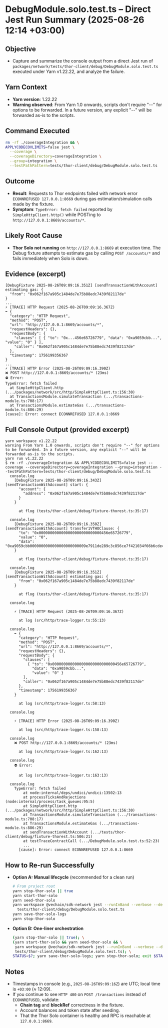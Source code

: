 # DebugModule.solo.test.ts – Direct Jest Run Summary (2025-08-26 12:14 +03:00)

## Objective
- Capture and summarize the console output from a direct Jest run of `packages/network/tests/thor-client/debug/DebugModule.solo.test.ts` executed under Yarn v1.22.22, and analyze the failure.

## Yarn Context
- __Yarn version__: 1.22.22
- __Warning observed__: From Yarn 1.0 onwards, scripts don't require "--" for options to be forwarded. In a future version, any explicit "--" will be forwarded as-is to the scripts.

## Command Executed
```bash
rm -rf ./coverageIntegration && \
APPLYCODECOVLIMITS=false jest \
  --coverage \
  --coverageDirectory=coverageIntegration \
  --group=integration \
  --testPathPattern=tests/thor-client/debug/DebugModule.solo.test.ts
```

## Outcome
- __Result__: Requests to Thor endpoints failed with network error `ECONNREFUSED 127.0.0.1:8669` during gas estimation/simulation calls made by the fixture.
- __Symptom__: `TypeError: fetch failed` reported by `SimpleHttpClient.http()` while POSTing to `http://127.0.0.1:8669/accounts/*`.

## Likely Root Cause
- __Thor Solo not running__ on `http://127.0.0.1:8669` at execution time. The Debug fixture attempts to estimate gas by calling `POST /accounts/*` and fails immediately when Solo is down.

## Evidence (excerpt)
```text
[DebugFixture 2025-08-26T09:09:16.351Z] [sendTransactionWithAccount] estimating gas: {
  "from": "0x062f167a905c1484de7e75b88edc7439f82117de"
}
...
⚡ [TRACE] HTTP Request (2025-08-26T09:09:16.367Z)
➡️ {
  "category": "HTTP Request",
  "method": "POST",
  "url": "http://127.0.0.1:8669/accounts/*",
  "requestHeaders": {},
  "requestBody": {
    "clauses": [ { "to": "0x...456e65726779", "data": "0xa9059cbb...", "value": "0" } ],
    "caller": "0x062f167a905c1484de7e75b88edc7439f82117de"
  },
  "timestamp": 1756199356367
}
...
⚡ [TRACE] HTTP Error (2025-08-26T09:09:16.390Z)
❌ POST http://127.0.0.1:8669/accounts/* (23ms)
⛔ Error:
TypeError: fetch failed
  at SimpleHttpClient.http (.../packages/network/src/http/SimpleHttpClient.ts:156:30)
  at TransactionsModule.simulateTransaction (.../transactions-module.ts:708:17)
  at TransactionsModule.estimateGas (.../transactions-module.ts:886:29)
[cause]: Error: connect ECONNREFUSED 127.0.0.1:8669
```

## Full Console Output (provided excerpt)
```text
yarn workspace v1.22.22
warning From Yarn 1.0 onwards, scripts don't require "--" for options to be forwarded. In a future version, any explicit "--" will be forwarded as-is to the scripts.
yarn run v1.22.22
$ rm -rf ./coverageIntegration && APPLYCODECOVLIMITS=false jest --coverage --coverageDirectory=coverageIntegration --group=integration --testPathPattern=tests/thor-client/debug/DebugModule.solo.test.ts
  console.log
    [DebugFixture 2025-08-26T09:09:16.343Z] [sendTransactionWithAccount] start: {
      "account": {
        "address": "0x062f167a905c1484de7e75b88edc7439f82117de"
      }
    }

      at flog (tests/thor-client/debug/fixture-thorest.ts:35:17)

  console.log
    [DebugFixture 2025-08-26T09:09:16.350Z] [sendTransactionWithAccount] transfer1VTHOClause: {
      "to": "0x0000000000000000000000000000456e65726779",
      "value": "0",
      "data": "0xa9059cbb0000000000000000000000009e7911de289c3c856ce7f421034f66b6cde49c390000000000000000000000000000000000000000000000000de0b6b3a7640000"
    }

      at flog (tests/thor-client/debug/fixture-thorest.ts:35:17)

  console.log
    [DebugFixture 2025-08-26T09:09:16.351Z] [sendTransactionWithAccount] estimating gas: {
      "from": "0x062f167a905c1484de7e75b88edc7439f82117de"
    }

      at flog (tests/thor-client/debug/fixture-thorest.ts:35:17)

  console.log

    ⚡ [TRACE] HTTP Request (2025-08-26T09:09:16.367Z)

      at log (src/http/trace-logger.ts:55:13)

  console.log
    ➡️ {
      "category": "HTTP Request",
      "method": "POST",
      "url": "http://127.0.0.1:8669/accounts/*",
      "requestHeaders": {},
      "requestBody": {
        "clauses": [
          { "to": "0x0000000000000000000000000000456e65726779",
            "data": "0xa9059cbb...",
            "value": "0" }
        ],
        "caller": "0x062f167a905c1484de7e75b88edc7439f82117de"
      },
      "timestamp": 1756199356367
    }

      at log (src/http/trace-logger.ts:58:13)

  console.log

    ⚡ [TRACE] HTTP Error (2025-08-26T09:09:16.390Z)

      at log (src/http/trace-logger.ts:158:13)

  console.log
    ❌ POST http://127.0.0.1:8669/accounts/* (23ms)

      at log (src/http/trace-logger.ts:162:13)

  console.log
    ⛔ Error:

      at log (src/http/trace-logger.ts:163:13)

  console.log
    TypeError: fetch failed
        at node:internal/deps/undici/undici:13502:13
        at processTicksAndRejections (node:internal/process/task_queues:95:5)
        at SimpleHttpClient.http (.../packages/network/src/http/SimpleHttpClient.ts:156:30)
        at TransactionsModule.simulateTransaction (.../transactions-module.ts:708:17)
        at TransactionsModule.estimateGas (.../transactions-module.ts:886:29)
        at sendTransactionWithAccount (.../tests/thor-client/debug/fixture-thorest.ts:506:21)
        at testTraceContractCall (.../DebugModule.solo.test.ts:52:23)
        ...
      [cause]: Error: connect ECONNREFUSED 127.0.0.1:8669
```

## How to Re-run Successfully
- __Option A: Manual lifecycle__ (recommended for a clean run)
  ```bash
  # From project root
  yarn stop-thor-solo || true
  yarn start-thor-solo
  yarn seed-thor-solo
  yarn workspace @vechain/sdk-network jest --runInBand --verbose --detectOpenHandles --coverage=false \
    tests/thor-client/debug/DebugModule.solo.test.ts
  yarn save-thor-solo-logs
  yarn stop-thor-solo
  ```

- __Option B: One-liner orchestration__
  ```bash
  (yarn stop-thor-solo || true); \
  (yarn start-thor-solo && yarn seed-thor-solo && \
   yarn workspace @vechain/sdk-network jest --runInBand --verbose --detectOpenHandles --coverage=false \
   tests/thor-client/debug/DebugModule.solo.test.ts); \
  STATUS=$?; yarn save-thor-solo-logs; yarn stop-thor-solo; exit $STATUS
  ```

## Notes
- Timestamps in console (e.g., `2025-08-26T09:09:16Z`) are UTC; local time is `+03:00` (≈ 12:09).
- If you continue to see `HTTP 400` on `POST /transactions` instead of `ECONNREFUSED`, validate:
  - __Chain tag__ and __blockRef__ correctness in the fixture.
  - Account balances and token state after seeding.
  - That the Thor Solo container is healthy and RPC is reachable at `127.0.0.1:8669`.
